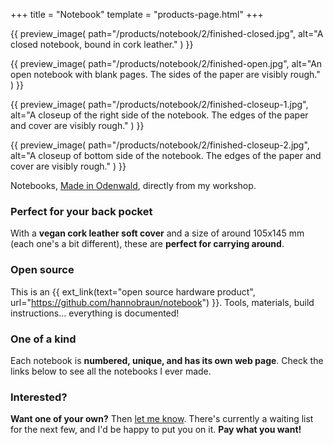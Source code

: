 +++
title    = "Notebook"
template = "products-page.html"
+++

{{
    preview_image(
        path="/products/notebook/2/finished-closed.jpg",
        alt="A closed notebook, bound in cork leather."
    )
}}

{{
    preview_image(
        path="/products/notebook/2/finished-open.jpg",
        alt="An open notebook with blank pages. The sides of the paper are visibly rough."
    )
}}

{{
    preview_image(
        path="/products/notebook/2/finished-closeup-1.jpg",
        alt="A closeup of the right side of the notebook. The edges of the paper and cover are visibly rough."
    )
}}

{{
    preview_image(
        path="/products/notebook/2/finished-closeup-2.jpg",
        alt="A closeup of bottom side of the notebook. The edges of the paper and cover are visibly rough."
    )
}}

Notebooks, [Made in Odenwald](https://hanno.braun-odw.eu/made-in-odenwald/2.jpg), directly from my workshop.


### Perfect for your back pocket

With a **vegan cork leather soft cover** and a size of around 105x145 mm (each one's a bit different), these are **perfect for carrying around**.


### Open source

This is an {{ ext_link(text="open source hardware product", url="https://github.com/hannobraun/notebook") }}. Tools, materials, build instructions... everything is documented!


### One of a kind

Each notebook is **numbered, unique, and has its own web page**. Check the links below to see all the notebooks I ever made.


### Interested?

**Want one of your own?** Then [let me know](/contact). There's currently a waiting list for the next few, and I'd be happy to put you on it. **Pay what you want!**
